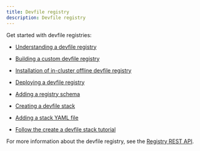 ```yaml
---
title: Devfile registry
description: Devfile registry
---
```


Get started with devfile registries:

- [Understanding a devfile registry](./understanding-a-devfile-registry)

- [Building a custom devfile registry](./building-a-custom-devfile-registry)

- [Installation of in-cluster offline devfile registry](./installation-of-in-cluster-offline-devfile-registry)

- [Deploying a devfile registry](./deploying-a-devfile-registry)

- [Adding a registry schema](./adding-a-registry-schema)

- [Creating a devfile stack](./creating-a-devfile-stack)

- [Adding a stack YAML file](./adding-a-stack-yaml-file)

- [Follow the create a devfile stack tutorial](./tutorial-create-a-new-devfile-stack)

For more information about the devfile registry, see the [Registry REST
API](https://github.com/devfile/registry-support/blob/main/index/server/registry-REST-API.adoc).
